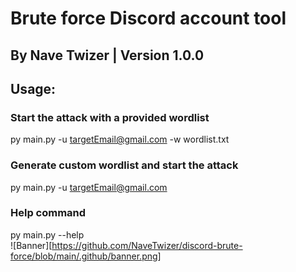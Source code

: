 # Brute force Discord account tool
## By Nave Twizer | Version 1.0.0



## Usage:  
### Start the attack with a provided wordlist
py main.py -u targetEmail@gmail.com -w wordlist.txt
### Generate custom wordlist and start the attack
py main.py -u targetEmail@gmail.com
### Help command
py main.py --help  
![Banner][https://github.com/NaveTwizer/discord-brute-force/blob/main/.github/banner.png]
